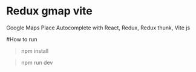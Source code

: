 # Redux gmap vite
Google Maps Place Autocomplete with React, Redux, Redux thunk, Vite js

#How to run 
> npm install

> npm run dev
